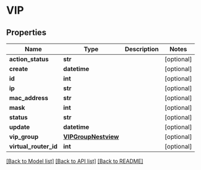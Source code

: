 # VIP

## Properties
Name | Type | Description | Notes
------------ | ------------- | ------------- | -------------
**action_status** | **str** |  | [optional] 
**create** | **datetime** |  | [optional] 
**id** | **int** |  | [optional] 
**ip** | **str** |  | [optional] 
**mac_address** | **str** |  | [optional] 
**mask** | **int** |  | [optional] 
**status** | **str** |  | [optional] 
**update** | **datetime** |  | [optional] 
**vip_group** | [**VIPGroupNestview**](VIPGroupNestview.md) |  | [optional] 
**virtual_router_id** | **int** |  | [optional] 

[[Back to Model list]](../README.md#documentation-for-models) [[Back to API list]](../README.md#documentation-for-api-endpoints) [[Back to README]](../README.md)


